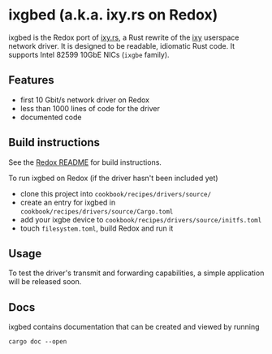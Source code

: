 # ixgbed (a.k.a. ixy.rs on Redox)

ixgbed is the Redox port of [ixy.rs](https://github.com/ixy-languages/ixy.rs), a Rust rewrite of the [ixy](https://github.com/emmericp/ixy) userspace network driver.
It is designed to be readable, idiomatic Rust code.
It supports Intel 82599 10GbE NICs (`ixgbe` family).

## Features

* first 10 Gbit/s network driver on Redox
* less than 1000 lines of code for the driver
* documented code

## Build instructions

See the [Redox README](https://gitlab.redox-os.org/redox-os/redox/blob/master/README.md) for build instructions.

To run ixgbed on Redox (if the driver hasn't been included yet)

* clone this project into `cookbook/recipes/drivers/source/`
* create an entry for ixgbed in `cookbook/recipes/drivers/source/Cargo.toml`
* add your ixgbe device to `cookbook/recipes/drivers/source/initfs.toml`
* touch `filesystem.toml`, build Redox and run it

## Usage

To test the driver's transmit and forwarding capabilities, a simple application will be released soon.

## Docs

ixgbed contains documentation that can be created and viewed by running

```
cargo doc --open
```

